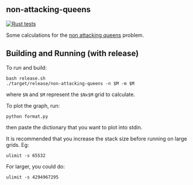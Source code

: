 ## non-attacking-queens
[![Rust tests](https://github.com/InnovativeInventor/non-attacking-queens/actions/workflows/test.yaml/badge.svg)](https://github.com/InnovativeInventor/non-attacking-queens/actions/workflows/test.yaml)

Some calculations for the [non attacking queens](https://www.maa.org/sites/default/files/may_2006_-_noon55524.pdf) problem.

## Building and Running (with release)
To run and build:
```
bash release.sh
./target/release/non-attacking-queens -n $M -m $M
```
where `$N` and `$M` represent the `$Nx$M` grid to calculate.

To plot the graph, run:
```
python format.py
```
then paste the dictionary that you want to plot into stdin.

It is recommended that you increase the stack size before running on large grids. Eg:
```
ulimit -s 65532
```
For larger, you could do:
```
ulimit -s 4294967295
```

